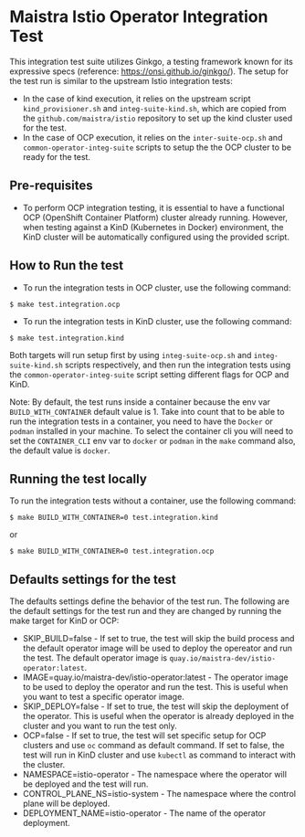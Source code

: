 # Maistra Istio Operator Integration Test

This integration test suite utilizes Ginkgo, a testing framework known for its expressive specs (reference: https://onsi.github.io/ginkgo/). The setup for the test run is similar to the upstream Istio integration tests:
* In the case of kind execution, it relies on the upstream script `kind_provisioner.sh` and `integ-suite-kind.sh`, which are copied from the `github.com/maistra/istio` repository to set up the kind cluster used for the test.
* In the case of OCP execution, it relies on the `inter-suite-ocp.sh` and `common-operator-integ-suite` scripts to setup the the OCP cluster to be ready for the test.

## Pre-requisites

* To perform OCP integration testing, it is essential to have a functional OCP (OpenShift Container Platform) cluster already running. However, when testing against a KinD (Kubernetes in Docker) environment, the KinD cluster will be automatically configured using the provided script.

## How to Run the test

* To run the integration tests in OCP cluster, use the following command:
```
$ make test.integration.ocp
```

* To run the integration tests in KinD cluster, use the following command:
```
$ make test.integration.kind
```

Both targets will run setup first by using `integ-suite-ocp.sh` and `integ-suite-kind.sh` scripts respectively, and then run the integration tests using the `common-operator-integ-suite` script setting different flags for OCP and KinD.

Note: By default, the test runs inside a container because the env var `BUILD_WITH_CONTAINER` default value is 1. Take into count that to be able to run the integration tests in a container, you need to have the `Docker` or `podman` installed in your machine. To select the container cli you will need to set the `CONTAINER_CLI` env var to `docker` or `podman` in the `make` command also, the default value is `docker`.

## Running the test locally

To run the integration tests without a container, use the following command:

```
$ make BUILD_WITH_CONTAINER=0 test.integration.kind
```
or
```
$ make BUILD_WITH_CONTAINER=0 test.integration.ocp
```

## Defaults settings for the test

The defaults settings define the behavior of the test run. The following are the default settings for the test run and they are changed by running the make target for KinD or OCP:

* SKIP_BUILD=false - If set to true, the test will skip the build process and the default operator image will be used to deploy the opereator and run the test. The default operator image is `quay.io/maistra-dev/istio-operator:latest`.
* IMAGE=quay.io/maistra-dev/istio-operator:latest - The operator image to be used to deploy the operator and run the test. This is useful when you want to test a specific operator image.
* SKIP_DEPLOY=false - If set to true, the test will skip the deployment of the operator. This is useful when the operator is already deployed in the cluster and you want to run the test only.
* OCP=false - If set to true, the test will set specific setup for OCP clusters and use `oc` command as default command. If set to false, the test will run in KinD cluster and use `kubectl` as command to interact with the cluster.
* NAMESPACE=istio-operator - The namespace where the operator will be deployed and the test will run.
* CONTROL_PLANE_NS=istio-system - The namespace where the control plane will be deployed.
* DEPLOYMENT_NAME=istio-operator - The name of the operator deployment.